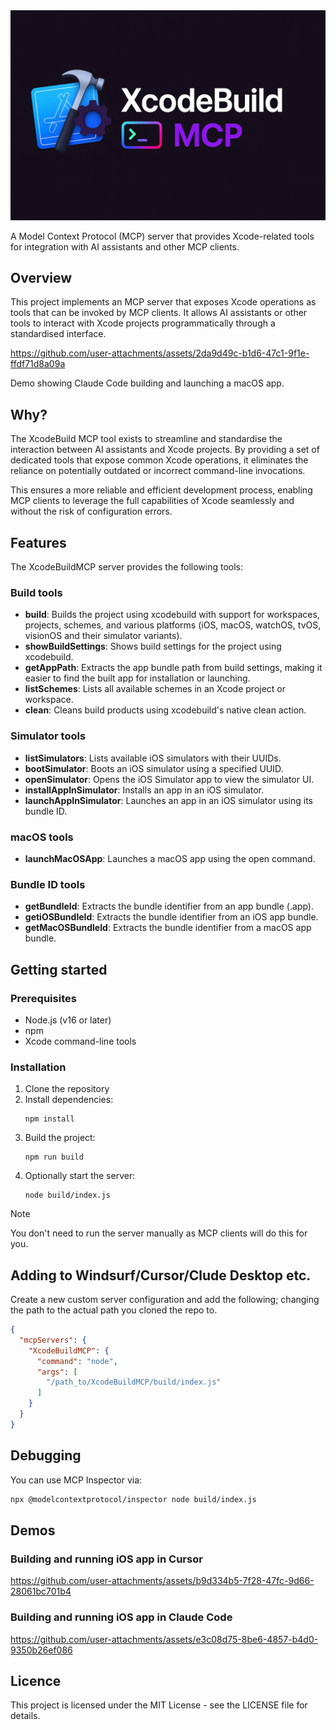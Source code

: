 <img src="banner.png" alt="XcodeBuild MCP" width="600"/>

A Model Context Protocol (MCP) server that provides Xcode-related tools for integration with AI assistants and other MCP clients.

## Overview

This project implements an MCP server that exposes Xcode operations as tools that can be invoked by MCP clients. It allows AI assistants or other tools to interact with Xcode projects programmatically through a standardised interface.


https://github.com/user-attachments/assets/2da9d49c-b1d6-47c1-9f1e-ffdf71d8a09a
<caption>Demo showing Claude Code building and launching a macOS app.</caption>

## Why?

The XcodeBuild MCP tool exists to streamline and standardise the interaction between AI assistants and Xcode projects. By providing a set of dedicated tools that expose common Xcode operations, it eliminates the reliance on potentially outdated or incorrect command-line invocations. 

This ensures a more reliable and efficient development process, enabling MCP clients to leverage the full capabilities of Xcode seamlessly and without the risk of configuration errors. 

## Features

The XcodeBuildMCP server provides the following tools:

### Build tools
- **build**: Builds the project using xcodebuild with support for workspaces, projects, schemes, and various platforms (iOS, macOS, watchOS, tvOS, visionOS and their simulator variants).
- **showBuildSettings**: Shows build settings for the project using xcodebuild.
- **getAppPath**: Extracts the app bundle path from build settings, making it easier to find the built app for installation or launching.
- **listSchemes**: Lists all available schemes in an Xcode project or workspace.
- **clean**: Cleans build products using xcodebuild's native clean action.

### Simulator tools
- **listSimulators**: Lists available iOS simulators with their UUIDs.
- **bootSimulator**: Boots an iOS simulator using a specified UUID.
- **openSimulator**: Opens the iOS Simulator app to view the simulator UI.
- **installAppInSimulator**: Installs an app in an iOS simulator.
- **launchAppInSimulator**: Launches an app in an iOS simulator using its bundle ID.

### macOS tools

- **launchMacOSApp**: Launches a macOS app using the open command.

### Bundle ID tools
- **getBundleId**: Extracts the bundle identifier from an app bundle (.app).
- **getiOSBundleId**: Extracts the bundle identifier from an iOS app bundle.
- **getMacOSBundleId**: Extracts the bundle identifier from a macOS app bundle.

## Getting started

### Prerequisites

- Node.js (v16 or later)
- npm
- Xcode command-line tools

### Installation

1. Clone the repository
2. Install dependencies:
   ```
   npm install
   ```
3. Build the project:
   ```
   npm run build
   ```
4. Optionally start the server:
   ```
   node build/index.js
   ```

> [!NOTE]
> You don't need to run the server manually as MCP clients will do this for you.

## Adding to Windsurf/Cursor/Clude Desktop etc.

Create a new custom server configuration and add the following; changing the path to the actual path you cloned the repo to.

```json
{
  "mcpServers": {
    "XcodeBuildMCP": {
      "command": "node",
      "args": [
        "/path_to/XcodeBuildMCP/build/index.js"
      ]
    }
  }
}
```

## Debugging

You can use MCP Inspector via:

```bash
npx @modelcontextprotocol/inspector node build/index.js
```

## Demos

### Building and running iOS app in Cursor
https://github.com/user-attachments/assets/b9d334b5-7f28-47fc-9d66-28061bc701b4


### Building and running iOS app in Claude Code
https://github.com/user-attachments/assets/e3c08d75-8be6-4857-b4d0-9350b26ef086


## Licence

This project is licensed under the MIT License - see the LICENSE file for details.
